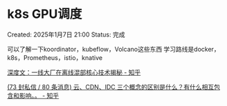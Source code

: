 # k8s GPU调度

Created: 2025年1月7日 21:00
Status: 完成

可以了解一下koordinator，kubeflow，Volcano这些东西
学习路线是docker，k8s，Prometheus，istio，knative

[深度文：一线大厂在离线混部核心技术揭秘 - 知乎](https://zhuanlan.zhihu.com/p/458547037)

[(73 封私信 / 80 条消息) 云、CDN、IDC 三个概念的区别是什么？有什么相互包含和影响。。 - 知乎](https://www.zhihu.com/question/40534161)